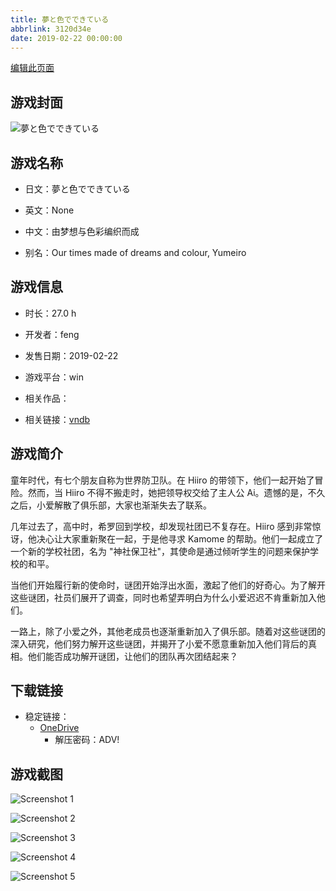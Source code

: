 ```yaml
---
title: 夢と色でできている
abbrlink: 3120d34e
date: 2019-02-22 00:00:00
---
```

[编辑此页面](https://github.com/ACG-3/ADV3-source/blob/main/source/_posts/games/%E5%A4%A2%E3%81%A8%E8%89%B2%E3%81%A7%E3%81%A7%E3%81%8D%E3%81%A6%E3%81%84%E3%82%8B.md)

## 游戏封面

![夢と色でできている](https://pan.timero.xyz/d/onedrive/img_lib_001/%E5%A4%A2%E3%81%A8%E8%89%B2%E3%81%A7%E3%81%A7%E3%81%8D%E3%81%A6%E3%81%84%E3%82%8B_cover.avif)


## 游戏名称

- 日文：夢と色でできている
- 英文：None
- 中文：由梦想与色彩编织而成

- 别名：Our times made of dreams and colour, Yumeiro


## 游戏信息

- 时长：27.0 h
- 开发者：feng
- 发售日期：2019-02-22
- 游戏平台：win
- 相关作品：

- 相关链接：[vndb](https://vndb.org/v16516)


## 游戏简介

童年时代，有七个朋友自称为世界防卫队。在 Hiiro 的带领下，他们一起开始了冒险。然而，当 Hiiro 不得不搬走时，她把领导权交给了主人公 Ai。遗憾的是，不久之后，小爱解散了俱乐部，大家也渐渐失去了联系。

几年过去了，高中时，希罗回到学校，却发现社团已不复存在。Hiiro 感到非常惊讶，他决心让大家重新聚在一起，于是他寻求 Kamome 的帮助。他们一起成立了一个新的学校社团，名为 "神社保卫社"，其使命是通过倾听学生的问题来保护学校的和平。

当他们开始履行新的使命时，谜团开始浮出水面，激起了他们的好奇心。为了解开这些谜团，社员们展开了调查，同时也希望弄明白为什么小爱迟迟不肯重新加入他们。

一路上，除了小爱之外，其他老成员也逐渐重新加入了俱乐部。随着对这些谜团的深入研究，他们努力解开这些谜团，并揭开了小爱不愿意重新加入他们背后的真相。他们能否成功解开谜团，让他们的团队再次团结起来？


## 下载链接

- 稳定链接：
    - [OneDrive](https://pan.timero.xyz/onedrive/adv_lib_001/%E5%A4%A2%E3%81%A8%E8%89%B2%E3%81%A7%E3%81%A7%E3%81%8D%E3%81%A6%E3%81%84%E3%82%8B)
        - 解压密码：ADV!



## 游戏截图


![Screenshot 1](https://pan.timero.xyz/d/onedrive/img_lib_001/%E5%A4%A2%E3%81%A8%E8%89%B2%E3%81%A7%E3%81%A7%E3%81%8D%E3%81%A6%E3%81%84%E3%82%8B_Screenshot_1.avif)

![Screenshot 2](https://pan.timero.xyz/d/onedrive/img_lib_001/%E5%A4%A2%E3%81%A8%E8%89%B2%E3%81%A7%E3%81%A7%E3%81%8D%E3%81%A6%E3%81%84%E3%82%8B_Screenshot_2.avif)

![Screenshot 3](https://pan.timero.xyz/d/onedrive/img_lib_001/%E5%A4%A2%E3%81%A8%E8%89%B2%E3%81%A7%E3%81%A7%E3%81%8D%E3%81%A6%E3%81%84%E3%82%8B_Screenshot_3.avif)

![Screenshot 4](https://pan.timero.xyz/d/onedrive/img_lib_001/%E5%A4%A2%E3%81%A8%E8%89%B2%E3%81%A7%E3%81%A7%E3%81%8D%E3%81%A6%E3%81%84%E3%82%8B_Screenshot_4.avif)

![Screenshot 5](https://pan.timero.xyz/d/onedrive/img_lib_001/%E5%A4%A2%E3%81%A8%E8%89%B2%E3%81%A7%E3%81%A7%E3%81%8D%E3%81%A6%E3%81%84%E3%82%8B_Screenshot_5.avif)

